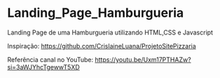 # Landing_Page_Hamburgueria
Landing Page de uma Hamburgueria utilizando HTML,CSS e Javascript

Inspiração: https://github.com/CrislaineLuana/ProjetoSitePizzaria


Referência canal no YouTube: https://youtu.be/Uxm17PTHAZw?si=3aWJYhcTgewwT5XD
